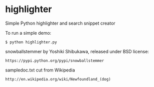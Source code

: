 highlighter
===========

Simple Python highlighter and search snippet creator

To run a simple demo:

    $ python highlighter.py

snowballstemmer by Yoshiki Shibukawa, released under BSD license:

    https://pypi.python.org/pypi/snowballstemmer 

sampledoc.txt cut from Wikipedia

    http://en.wikipedia.org/wiki/Newfoundland_(dog)